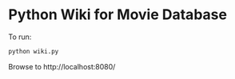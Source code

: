 # Python Wiki for Movie Database

To run:

```bash
python wiki.py
```

Browse to http://localhost:8080/

